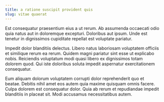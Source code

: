 ```yaml
---
title: a ratione suscipit provident quis
slug: vitae quaerat
---
```


Est consequatur praesentium eius a ut rerum. Ab assumenda occaecati odio quia natus aut in doloremque excepturi. Doloribus aut ipsum. Unde est tenetur in dignissimos cupiditate repellat est voluptate pariatur.

Impedit dolor blanditiis delectus. Libero natus laboriosam voluptatem officiis et similique rerum ea rerum. Quidem magni pariatur sint esse ut explicabo nobis. Reiciendis voluptatum modi quasi libero ex dignissimos totam dolorem quod. Qui iste doloribus soluta impedit aspernatur exercitationem consequatur.

Eum aliquam dolorum voluptatem corrupti dolor reprehenderit quo et beatae. Debitis nihil amet eos autem quia maxime quisquam omnis facere. Culpa dolorem est consequatur dolor. Quia ab rerum et repudiandae impedit blanditiis in placeat sit. Modi accusamus necessitatibus autem.
